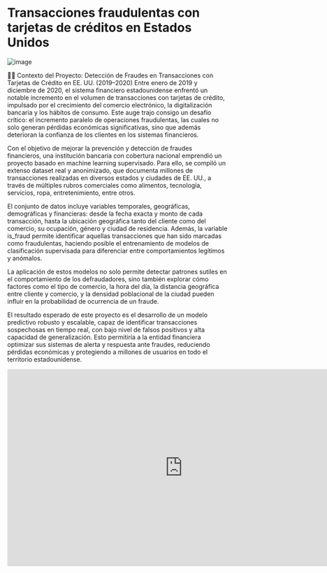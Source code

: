 # Transacciones fraudulentas con tarjetas de créditos en Estados Unidos 
![image](https://github.com/user-attachments/assets/eda05ec8-b774-48d1-9b9c-bb7cc2611298)

🕵️‍♂️ Contexto del Proyecto: Detección de Fraudes en Transacciones con Tarjetas de Crédito en EE. UU. (2019–2020)
Entre enero de 2019 y diciembre de 2020, el sistema financiero estadounidense enfrentó un notable incremento en el volumen de transacciones con tarjetas de crédito, impulsado por el crecimiento del comercio electrónico, la digitalización bancaria y los hábitos de consumo. Este auge trajo consigo un desafío crítico: el incremento paralelo de operaciones fraudulentas, las cuales no solo generan pérdidas económicas significativas, sino que además deterioran la confianza de los clientes en los sistemas financieros.

Con el objetivo de mejorar la prevención y detección de fraudes financieros, una institución bancaria con cobertura nacional emprendió un proyecto basado en machine learning supervisado. Para ello, se compiló un extenso dataset real y anonimizado, que documenta millones de transacciones realizadas en diversos estados y ciudades de EE. UU., a través de múltiples rubros comerciales como alimentos, tecnología, servicios, ropa, entretenimiento, entre otros.

El conjunto de datos incluye variables temporales, geográficas, demográficas y financieras: desde la fecha exacta y monto de cada transacción, hasta la ubicación geográfica tanto del cliente como del comercio, su ocupación, género y ciudad de residencia. Además, la variable is_fraud permite identificar aquellas transacciones que han sido marcadas como fraudulentas, haciendo posible el entrenamiento de modelos de clasificación supervisada para diferenciar entre comportamientos legítimos y anómalos.

La aplicación de estos modelos no solo permite detectar patrones sutiles en el comportamiento de los defraudadores, sino también explorar cómo factores como el tipo de comercio, la hora del día, la distancia geográfica entre cliente y comercio, y la densidad poblacional de la ciudad pueden influir en la probabilidad de ocurrencia de un fraude.

El resultado esperado de este proyecto es el desarrollo de un modelo predictivo robusto y escalable, capaz de identificar transacciones sospechosas en tiempo real, con bajo nivel de falsos positivos y alta capacidad de generalización. Esto permitiría a la entidad financiera optimizar sus sistemas de alerta y respuesta ante fraudes, reduciendo pérdidas económicas y protegiendo a millones de usuarios en todo el territorio estadounidense.

<iframe style="border: 1px solid rgba(0, 0, 0, 0.1);" width="800" height="450" src="https://embed.figma.com/slides/4MvZusPAv7lnzqabBOrvva/Untitled?node-id=1-35&embed-host=share" allowfullscreen></iframe>
